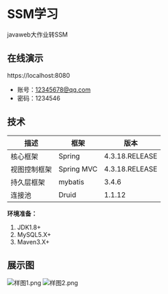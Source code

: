 # SSM学习
javaweb大作业转SSM

## 在线演示

https://localhost:8080

- 账号：12345678@qq.com
- 密码：1234546

## 技术

| 描述         | 框架                | 版本          |
| ------------ | ------------------- | ------------- |
| 核心框架      | Spring              | 4.3.18.RELEASE |
| 视图控制框架   | Spring MVC         | 4.3.18.RELEASE |
| 持久层框架     | mybatis          | 3.4.6       |
| 连接池       | Druid               | 1.1.12        |

**环境准备：**

1. JDK1.8+
2. MySQL5.X+
3. Maven3.X+

## 展示图
![样图1.png](src/main/resources/样图1.png)
![样图2.png](src/main/resources/样图2.png)
